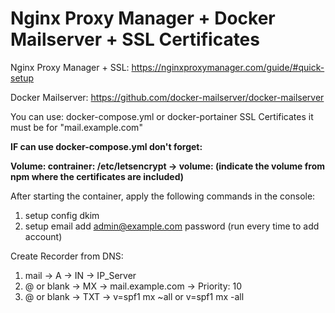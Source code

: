 # Nginx Proxy Manager + Docker Mailserver + SSL Certificates

Nginx Proxy Manager + SSL: https://nginxproxymanager.com/guide/#quick-setup

Docker Mailserver: https://github.com/docker-mailserver/docker-mailserver

You can use: docker-compose.yml or docker-portainer
SSL Certificates it must be for "mail.example.com"



<b>IF can use docker-compose.yml don't forget:

Volume:
  contrainer: /etc/letsencrypt   -> volume: (indicate the volume from npm where the certificates are included)   
</b>




After starting the container, apply the following commands in the console:
  1. setup config dkim 
  2. setup email add admin@example.com password (run every time to add account)
  

Create Recorder from DNS:
  1. mail ->  A -> IN -> IP_Server
  2. @ or blank -> MX -> mail.example.com -> Priority: 10
  3. @ or blank -> TXT -> v=spf1 mx ~all or v=spf1 mx -all
